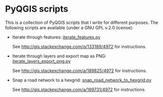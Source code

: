# PyQGIS scripts

This is a collection of PyQGIS scripts that I write for different purposes. 
The following scripts are available (under a GNU GPL v.2.0 license):

 * Iterate through features: [iterate_features.py](https://github.com/gacarrillor/pyqgis_scripts/blob/master/iterate_features.py)
 
   See http://gis.stackexchange.com/q/133189/4972 for instructions.

 * Iterate through layers and export map as PNG: [iterate_layers_export_png.py](https://github.com/gacarrillor/pyqgis_scripts/blob/master/iterate_layers_export_png.py)
 
   See http://gis.stackexchange.com/a/189825/4972 for instructions.

 * Snap a road network to a hexgrid: [snap_road_network_to_hexgrid.py](https://github.com/gacarrillor/pyqgis_scripts/blob/master/snap_road_network_to_hexgrid.py)
 
   See http://gis.stackexchange.com/a/189731/4972 for instructions.   
   

